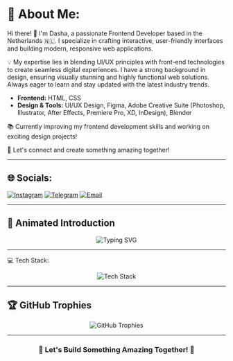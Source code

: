# 💫 About Me:
Hi there! 👋 I'm Dasha, a passionate Frontend Developer based in the Netherlands 🇳🇱. I specialize in crafting interactive, user-friendly interfaces and building modern, responsive web applications.

💡 My expertise lies in blending UI/UX principles with front-end technologies to create seamless digital experiences. I have a strong background in design, ensuring visually stunning and highly functional web solutions. Always eager to learn and stay updated with the latest industry trends.


- **Frontend:** HTML, CSS
- **Design & Tools:** UI/UX Design, Figma, Adobe Creative Suite (Photoshop, Illustrator, After Effects, Premiere Pro, XD, InDesign), Blender

📚 Currently improving my frontend development skills and working on exciting design projects!

💬 Let's connect and create something amazing together!

---
## 🌐 Socials:
[![Instagram](https://img.shields.io/badge/Instagram-%23E4405F.svg?logo=Instagram&logoColor=white)](https://instagram.com/dashaa.tk) [![Telegram](https://img.shields.io/badge/Telegram-2CA5E0?logo=telegram&logoColor=white)](https://t.me/dashaatk) [![Email](https://img.shields.io/badge/Email-D14836?logo=gmail&logoColor=white)](mailto:daryna2003tk@gmail.com)

---
## 🚀 Animated Introduction
<p align="center">
  <img src="https://readme-typing-svg.demolab.com?font=Fira+Code&weight=600&size=22&pause=1000&color=32CD32&center=true&vCenter=true&width=600&lines=Frontend+Developer;UI%2FUX+Designer;Creative+Thinker;Always+Learning+New+Technology" alt="Typing SVG">
</p>

---
💻 Tech Stack:
<p align="center">
  <img src="https://skillicons.dev/icons?i=html,css,figma,git,xd,pr,ae,ai,ps,indesign" alt="Tech Stack">
</p>

---

## 🏆 GitHub Trophies
<p align="center">
  <img src="https://github-profile-trophy.vercel.app/?username=dashaaaa21&theme=darkhub&no-frame=false&no-bg=true&margin-w=4" alt="GitHub Trophies">
</p>

---
<h3 align="center">🚀 Let's Build Something Amazing Together! 🚀</h3>


